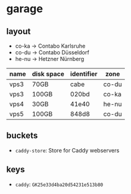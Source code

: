 # garage

## layout

- co-ka -> Contabo Karlsruhe
- co-du -> Contabo Düsseldorf
- he-nu -> Hetzner Nürnberg

| name | disk space | identifier | zone  |
| ---- | ---------- | ---------- | ----- |
| vps3 | 70GB       | cabe      | co-du |
| vps3 | 100GB      | 020bd      | co-ka |
| vps4 | 30GB       | 41e40      | he-nu |
| vps5 | 100GB      | 848d8      | co-du |

## buckets

- `caddy-store`: Store for Caddy webservers

## keys

- `caddy`: `GK25e33d4ba20d54231e513b80`
